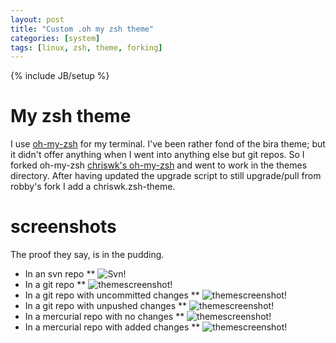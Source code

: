 ```yaml
---
layout: post
title: "Custom .oh my zsh theme"
categories: [system]
tags: [linux, zsh, theme, forking]
---
```

{% include JB/setup %}

# My zsh theme

I use [oh-my-zsh](http://github.com/robbyrussell/oh-my-zsh "Oh My ZSH") for my
terminal. I've been rather fond of the bira theme; but it didn't offer anything
when I went into anything else but git repos. So I forked oh-my-zsh
[chriswk's oh-my-zsh](http://github.com/chriswk/oh-my-zsh "My oh-my-zsh fork")
and went to work in the themes directory. After having updated the upgrade
script to still upgrade/pull from robby's fork I add a chriswk.zsh-theme.

# screenshots
The proof they say, is in the pudding.

* In an svn repo
** ![Svn](http://dl.dropbox.com/u/2346380/chriswk-in-svn.png)!
* In a git repo
** ![themescreenshot](http://dl.dropbox.com/u/2346380/chriswk-in-git.png)!
* In a git repo with uncommitted changes
** ![themescreenshot](http://dl.dropbox.com/u/2346380/chriswk-git-changes.png)!
* In a git repo with unpushed changes
** ![themescreenshot](http://dl.dropbox.com/u/2346380/chriswk-git-unpushed.png)!
* In a mercurial repo with no changes
** ![themescreenshot](http://dl.dropbox.com/u/2346380/chriswk-hg.png)!
* In a mercurial repo with added changes
** ![themescreenshot](http://dl.dropbox.com/u/2346380/chriswk-hg-added.png)!
